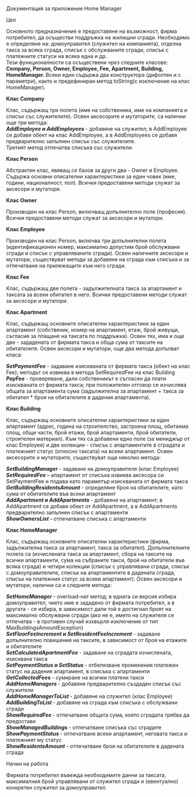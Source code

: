 Документация за приложение Home Manager
             
Цел

Основното предназначение е предоставяне на възможност, фирма потребител, да осъществи поддръжка на жилищни сгради. Необходимо е определяне на: домоуправител (служител на компанията), отделна такса за всяка сграда, списък с обслужваните сгради, списък с платежните статуси на всяка една и др. </br>
Тези функционалности са осъществени чрез следните класове: <b> Company, Person, Owner, Employee, Fee, Apartment, Building, HomeManager. </b> Всеки един съдържа два конструктора (дифолтен и с параметри), както и предефиниран метод toString(с изключение на клас HomeManager). </br>


<b> Клас Company </b>

Клас, съдържащ три полета (име на собственика, име на компанията и списък със служителите). Освен аксесорите и мутаторите, са налични още три метода: </br>
<i><b> AddEmployee и AddEmployees </b></i> - добавяне на служител; в AddEmployee се добавя обект на клас AddEmployee, а в AddEmployees се добавя предварително запълнен списък със служителите. </br>
Третият метод отпечатва списъка със служители.


<b> Клас Person </b>

Абстрактен клас, явяващ се базов за други два - Owner и Employee. Съдържа основни описателни характеристики за един човек (име, години, националност, пол). Всички предоставени методи служат за аксесори и мутатори.


<b>Клас Owner</b>

Производен на клас Person, включващ допълнително поле (професия). Всички предоставени методи служат за аксесори и мутатори.


<b> Клас Employee </b>

Производен на клас Person, включва три допълнителни полета (идентификационен номер, максимално допустим брой обслужвани сгради и списък с управляваните сгради). Освен наличните аксесори и мутатори, съществуват методи за добавяне на сграда към списъка и за отпечатване на прилежащите към него сгради.


<b> Клас Fee </b>

Клас, съдържащ две полета -  задължителната такса за апартамент и таксата за всеки обитател в него. Всички предоставени методи служат за аксесори и мутатори.


<b> Клас Apartment </b>

Клас, съдържащ основните описателни характеристики за един апартамент (собственик, номер на апартамент, етаж, брой живущи, съгласие за плащане на таксата по поддръжка). Освен тях, има и още две - зададената от фирмата такса и обща сума от таксите на обитателите.
Освен аксесори и мутатори, още два метода допълват класа:

<i><b> SetPaymentFeе </b></i> - задаване изискваната от фирмата такса (обект на клас Fee); методът се извиква в метода SetRequiredFee на клас Building </br>
<i><b> PayFee </b></i> - проверяване, дали собственикът е съгласен да плати изискваната от фирмата такса; при положителен отговор се изчислява общата за апартамента сума (задължителна за апартамент + такса за обитател * броя на обитателите в дадения апартамента). 


<b> Клас Building </b>

Клас, съдържащ основните описателни характеристики за един апартамент (адрес, година на строителство, застроена площ, обитаема площ, общи части, брой етажи, брой апартаменти, брой обитатели, строителен материал). Към тях са добавени едно поле (за мениджър от клас Employee) и две колекции - списък с апартаментите в сградата и платежният статус (относно таксата) на всеки апартамент. Освен аксесорите и мутаторите, съществуват още няколко метода:

<i><b> SetBuildingManager </b></i> - задаване на домоуправителя (клас Employee) </br>
<i><b> SetRequiredFee </b></i> – апартамент от списъка извиква аксесора си SetPaymentFee и подава като параметър изискваната от фирмата такса </br>
<i><b> GetBuildingResidentsAmount </b></i> - определяне броя на обитателите, като сума от обитателите във всеки апартамент </b></i></br>
<i><b> AddApartment и AddApartments </b></i> - добавяне на апартамент; в AddApartment се добавя обект от AddApartment, а в AddApartments предварително запълнен списък с апартаменти </br>
<i><b>ShowOwnersList - </b></i> отпечатване списъка с апартаменти </br>


<b> Клас HomeManager </b>

Клас, съдържащ  основните описателни характеристики (фирма, задължителна такса за апартамент, такса за обитател). Допълнителните полета са (изчислената такса за апартамент, сбора на таксите на всички апартаменти, сума на събраните такси, брой на обитатели във всяка сграда) и четири колекции (списък с управлявани сгради, списък с домоуправителите, списък на апартаментите в дадената сграда, списък на платежния статус за всеки апартамент). Освен аксесори и мутатори, налични са и следните методa:

<i><b> SetHomeManager </b></i> - overload-нат метод; в едната си версия избира домоуправител, чието име е зададено от фирмата потребител, а в другата - се избира, в зависимост дали той е достигнал броят на максимално обслужвани сгради (ако не е, името на служителя се отпечатва - в противен случай изхвърля изключение от тип MaxBuildingsAmountException) </br>
<i><b> SetFloorFeeIncrement и SetResidentFeeIncrement </b></i> - задаване допълнително повишение на таксите, в зависимост от броя на етажите и обитателите </br>
<i><b> SetCalculatedApartmentFee </b></i> - задаване на сградата изчислената, изисквана такса</br>
<i><b> SetPaymentStatus и SetStatus </b></i> - отбелязване променения платежен статус на дадения апартамент, в списъка с апартаменти </br>
<i><b> GetCollectedFees </b></i> - сумиране на всички платени такси </br>
<i><b> AddHomeManagers </b></i> - добавяне предварително създаден списък със служители </br>
<i><b> AddHomeManagerToList </b></i> - добавяне на служител (клас Employee) </br>
<i><b> AddBuildingToList </b></i> - добавяне на сграда към списъка с обслужвани сгради </br>
<i><b> ShowRequiredFee </b></i> - отпечатване общата сума, която сградата трябва да предостави </br>
<i><b> ShowManagedBuildings </b></i> - отпечатване списъка със сградите </br>
<i><b> ShowPaymentStatus </b></i> - отпечатване всеки апартамент, неговата такса и платежният му статус </br>
<i><b> ShowResidentsAmount </b></i> - отпечатване броя на обитателите в дадената сграда </br>


Начин на работа

Фирмата потребител въвежда необходимите данни за таксата, максималния брой управлявани от служител сгради и (евентуално) конкретен служител за домоуправител.

